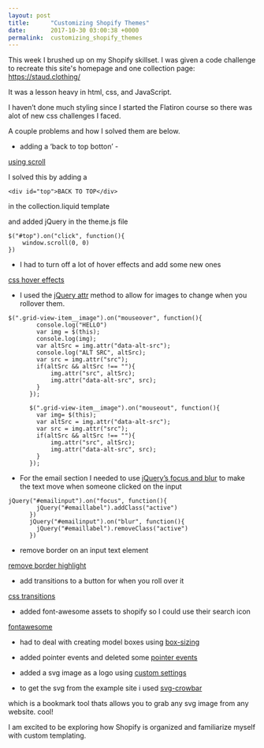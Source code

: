 ```yaml
---
layout: post
title:      "Customizing Shopify Themes"
date:       2017-10-30 03:00:38 +0000
permalink:  customizing_shopify_themes
---
```



This week I brushed up on my Shopify skillset. I was given a code challenge to recreate this site's homepage and one collection page: https://staud.clothing/ 

It was a lesson heavy in html, css, and JavaScript.

I haven’t done much styling since I started the Flatiron course so there was alot of new css challenges I faced. 

A couple problems and how I solved them are below.

* adding a ‘back to top botton’ - 

[using scroll](https://developer.mozilla.org/en-US/docs/Web/API/Window/scroll
)

I solved this by adding a 

```
<div id="top">BACK TO TOP</div>
```

in the collection.liquid template

and added jQuery in the theme.js file

```
$("#top").on("click", function(){
	window.scroll(0, 0)
})
```

* I had to turn off a lot of hover effects and add some new ones

[css hover effects](https://www.w3schools.com/cssref/sel_hover.asp)

* I used the [jQuery attr](http://api.jquery.com/attr/) method to allow for images to change when you rollover them.

```
$(".grid-view-item__image").on("mouseover", function(){
        console.log("HELLO")
      	var img = $(this);
        console.log(img);
        var altSrc = img.attr("data-alt-src");
        console.log("ALT SRC", altSrc);
        var src = img.attr("src");
        if(altSrc && altSrc !== ""){
        	img.attr("src", altSrc);
        	img.attr("data-alt-src", src);
        }
      });

      $(".grid-view-item__image").on("mouseout", function(){
      	var img= $(this);
        var altSrc = img.attr("data-alt-src");
        var src = img.attr("src");
        if(altSrc && altSrc !== ""){
        	img.attr("src", altSrc);
        	img.attr("data-alt-src", src);
        }
      });

```

* For the email section I needed to use [jQuery’s focus and blur](https://stackoverflow.com/questions/2212583/affecting-parent-element-of-focusd-element-pure-csshtml-preferred) to make the text move when someone clicked on the input

```
jQuery("#emailinput").on("focus", function(){
      	jQuery("#emaillabel").addClass("active")
      })
      jQuery("#emailinput").on("blur", function(){
      	jQuery("#emaillabel").removeClass("active")
      })

```

* remove border on an input text element

[remove border highlight](https://stackoverflow.com/questions/1457849/how-to-remove-the-border-highlight-on-an-input-text-element)

*  add transitions to a button for when you roll over it

[css transitions](https://www.w3schools.com/css/css3_transitions.asp)

* added font-awesome assets to shopify so I could use their search icon

[fontawesome](https://github.com/nairdairda/Shopify-Font-Awesome)

*  had to deal with creating model boxes using [box-sizing](https://developer.mozilla.org/en-US/docs/Web/CSS/box-sizing)

*  added pointer events and deleted some [pointer events](https://developer.mozilla.org/en-US/docs/Web/CSS/pointer-events)
*  added a svg image as a logo using [custom settings](https://help.shopify.com/themes/liquid/objects#global-objects)
* to get the svg from the example site i used [svg-crowbar](http://nytimes.github.io/svg-crowbar/)

which is a bookmark tool thats allows you to grab any svg image from any website. cool!

I am excited to be exploring how Shopify is organized and familiarize myself with custom templating.


